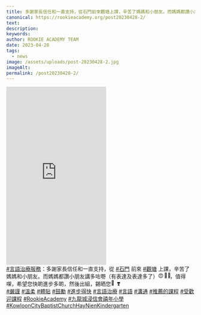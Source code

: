 ```yaml
---
title: 多謝家長信任和一直支持，從石門前來觀塘上課，辛苦了媽媽和小朋友。而媽媽都讚小朋友講多咗嘢（有表達及表達多了）
canonical: https://rookieacademy.org/post20230428-2/
text: 
description: 
keywords: 
author: ROOKIE ACADEMY TEAM
date: 2023-04-28
tags:
  - news
image: /assets/uploads/post-20230428-2.jpg
imageAlt: 
permalink: /post20230428-2/
---
```

<iframe src="https://www.facebook.com/plugins/video.php?height=476&href=https%3A%2F%2Fwww.facebook.com%2Frookieacademysensen%2Fvideos%2F2393663617479995%2F&show_text=false&width=267&t=0" width="267" height="476" style="border:none;overflow:hidden" scrolling="no" frameborder="0" allowfullscreen="true" allow="autoplay; clipboard-write; encrypted-media; picture-in-picture; web-share" allowFullScreen="true"></iframe>
<span class="x193iq5w xeuugli x13faqbe x1vvkbs x1xmvt09 x1lliihq x1s928wv xhkezso x1gmr53x x1cpjm7i x1fgarty x1943h6x xudqn12 x3x7a5m x6prxxf xvq8zen xo1l8bm xzsf02u x1yc453h" dir="auto"><div class="xdj266r x11i5rnm xat24cr x1mh8g0r x1vvkbs x126k92a"><div dir="auto" style="text-align: start;"><span><a class="x1i10hfl xjbqb8w x6umtig x1b1mbwd xaqea5y xav7gou x9f619 x1ypdohk xt0psk2 xe8uvvx xdj266r x11i5rnm xat24cr x1mh8g0r xexx8yu x4uap5 x18d9i69 xkhd6sd x16tdsg8 x1hl2dhg xggy1nq x1a2a7pz xt0b8zv x1qq9wsj xo1l8bm" href="https://www.facebook.com/hashtag/%E8%A8%80%E8%AA%9E%E6%B2%BB%E7%99%82%E6%9C%8D%E5%8B%99?__eep__=6&amp;__cft__[0]=AZXB0_j__A1wpaCWy5HBEtJlpktYtyAXb9IWe5OYHAh_MkrYn0EEcAKMr70RVPhzN8i2pulewWoDVf5790QxRrO46SYDdj1QKSka7bdreCCD0D5PDAkA2K4fVvRsY8PXcg2c-inUXfz1KgSk_Yz3Wpc98o_LKPvqIz5k0_Dri_WKL88KHSRJ49stq_9joBb7yB8&amp;__tn__=*NK-R" role="link" tabindex="0">#言語治療服務</a></span>：多謝家長信任和一直支持，從 <span><a class="x1i10hfl xjbqb8w x6umtig x1b1mbwd xaqea5y xav7gou x9f619 x1ypdohk xt0psk2 xe8uvvx xdj266r x11i5rnm xat24cr x1mh8g0r xexx8yu x4uap5 x18d9i69 xkhd6sd x16tdsg8 x1hl2dhg xggy1nq x1a2a7pz xt0b8zv x1qq9wsj xo1l8bm" href="https://www.facebook.com/hashtag/%E7%9F%B3%E9%96%80?__eep__=6&amp;__cft__[0]=AZXB0_j__A1wpaCWy5HBEtJlpktYtyAXb9IWe5OYHAh_MkrYn0EEcAKMr70RVPhzN8i2pulewWoDVf5790QxRrO46SYDdj1QKSka7bdreCCD0D5PDAkA2K4fVvRsY8PXcg2c-inUXfz1KgSk_Yz3Wpc98o_LKPvqIz5k0_Dri_WKL88KHSRJ49stq_9joBb7yB8&amp;__tn__=*NK-R" role="link" tabindex="0">#石門</a></span> 前來 <span><a class="x1i10hfl xjbqb8w x6umtig x1b1mbwd xaqea5y xav7gou x9f619 x1ypdohk xt0psk2 xe8uvvx xdj266r x11i5rnm xat24cr x1mh8g0r xexx8yu x4uap5 x18d9i69 xkhd6sd x16tdsg8 x1hl2dhg xggy1nq x1a2a7pz xt0b8zv x1qq9wsj xo1l8bm" href="https://www.facebook.com/hashtag/%E8%A7%80%E5%A1%98?__eep__=6&amp;__cft__[0]=AZXB0_j__A1wpaCWy5HBEtJlpktYtyAXb9IWe5OYHAh_MkrYn0EEcAKMr70RVPhzN8i2pulewWoDVf5790QxRrO46SYDdj1QKSka7bdreCCD0D5PDAkA2K4fVvRsY8PXcg2c-inUXfz1KgSk_Yz3Wpc98o_LKPvqIz5k0_Dri_WKL88KHSRJ49stq_9joBb7yB8&amp;__tn__=*NK-R" role="link" tabindex="0">#觀塘</a></span> 上課，辛苦了媽媽和小朋友。而媽媽都讚小朋友講多咗嘢（有表達及表達多了）<span class="x3nfvp2 x1j61x8r x1fcty0u xdj266r xhhsvwb xat24cr xgzva0m xxymvpz xlup9mm x1kky2od"><img height="16" width="16" alt="😍" referrerpolicy="origin-when-cross-origin" src="https://static.xx.fbcdn.net/images/emoji.php/v9/t5b/1.5/16/1f60d.png"></span><span class="x3nfvp2 x1j61x8r x1fcty0u xdj266r xhhsvwb xat24cr xgzva0m xxymvpz xlup9mm x1kky2od"><img height="16" width="16" alt="👍🏻" referrerpolicy="origin-when-cross-origin" src="https://static.xx.fbcdn.net/images/emoji.php/v9/t10/1.5/16/1f44d_1f3fb.png"></span>，值得㗎，希望您快啲進步多啲，然後出組，錫晒您<span class="x3nfvp2 x1j61x8r x1fcty0u xdj266r xhhsvwb xat24cr xgzva0m xxymvpz xlup9mm x1kky2od"><img height="16" width="16" alt="🥰" referrerpolicy="origin-when-cross-origin" src="https://static.xx.fbcdn.net/images/emoji.php/v9/t43/1.5/16/1f970.png"></span><span class="x3nfvp2 x1j61x8r x1fcty0u xdj266r xhhsvwb xat24cr xgzva0m xxymvpz xlup9mm x1kky2od"><img height="16" width="16" alt="❣️" referrerpolicy="origin-when-cross-origin" src="https://static.xx.fbcdn.net/images/emoji.php/v9/t72/1.5/16/2763.png"></span></div></div><div class="x11i5rnm xat24cr x1mh8g0r x1vvkbs xtlvy1s x126k92a"><div dir="auto" style="text-align: start;"><span><a class="x1i10hfl xjbqb8w x6umtig x1b1mbwd xaqea5y xav7gou x9f619 x1ypdohk xt0psk2 xe8uvvx xdj266r x11i5rnm xat24cr x1mh8g0r xexx8yu x4uap5 x18d9i69 xkhd6sd x16tdsg8 x1hl2dhg xggy1nq x1a2a7pz xt0b8zv x1qq9wsj xo1l8bm" href="https://www.facebook.com/hashtag/%E5%9A%B4%E8%AC%B9?__eep__=6&amp;__cft__[0]=AZXB0_j__A1wpaCWy5HBEtJlpktYtyAXb9IWe5OYHAh_MkrYn0EEcAKMr70RVPhzN8i2pulewWoDVf5790QxRrO46SYDdj1QKSka7bdreCCD0D5PDAkA2K4fVvRsY8PXcg2c-inUXfz1KgSk_Yz3Wpc98o_LKPvqIz5k0_Dri_WKL88KHSRJ49stq_9joBb7yB8&amp;__tn__=*NK-R" role="link" tabindex="0">#嚴謹</a></span> <span><a class="x1i10hfl xjbqb8w x6umtig x1b1mbwd xaqea5y xav7gou x9f619 x1ypdohk xt0psk2 xe8uvvx xdj266r x11i5rnm xat24cr x1mh8g0r xexx8yu x4uap5 x18d9i69 xkhd6sd x16tdsg8 x1hl2dhg xggy1nq x1a2a7pz xt0b8zv x1qq9wsj xo1l8bm" href="https://www.facebook.com/hashtag/%E6%BA%AB%E6%9F%94?__eep__=6&amp;__cft__[0]=AZXB0_j__A1wpaCWy5HBEtJlpktYtyAXb9IWe5OYHAh_MkrYn0EEcAKMr70RVPhzN8i2pulewWoDVf5790QxRrO46SYDdj1QKSka7bdreCCD0D5PDAkA2K4fVvRsY8PXcg2c-inUXfz1KgSk_Yz3Wpc98o_LKPvqIz5k0_Dri_WKL88KHSRJ49stq_9joBb7yB8&amp;__tn__=*NK-R" role="link" tabindex="0">#溫柔</a></span> <span><a class="x1i10hfl xjbqb8w x6umtig x1b1mbwd xaqea5y xav7gou x9f619 x1ypdohk xt0psk2 xe8uvvx xdj266r x11i5rnm xat24cr x1mh8g0r xexx8yu x4uap5 x18d9i69 xkhd6sd x16tdsg8 x1hl2dhg xggy1nq x1a2a7pz xt0b8zv x1qq9wsj xo1l8bm" href="https://www.facebook.com/hashtag/%E9%AB%94%E8%B2%BC?__eep__=6&amp;__cft__[0]=AZXB0_j__A1wpaCWy5HBEtJlpktYtyAXb9IWe5OYHAh_MkrYn0EEcAKMr70RVPhzN8i2pulewWoDVf5790QxRrO46SYDdj1QKSka7bdreCCD0D5PDAkA2K4fVvRsY8PXcg2c-inUXfz1KgSk_Yz3Wpc98o_LKPvqIz5k0_Dri_WKL88KHSRJ49stq_9joBb7yB8&amp;__tn__=*NK-R" role="link" tabindex="0">#體貼</a></span> <span><a class="x1i10hfl xjbqb8w x6umtig x1b1mbwd xaqea5y xav7gou x9f619 x1ypdohk xt0psk2 xe8uvvx xdj266r x11i5rnm xat24cr x1mh8g0r xexx8yu x4uap5 x18d9i69 xkhd6sd x16tdsg8 x1hl2dhg xggy1nq x1a2a7pz xt0b8zv x1qq9wsj xo1l8bm" href="https://www.facebook.com/hashtag/%E9%BC%93%E5%8B%B5?__eep__=6&amp;__cft__[0]=AZXB0_j__A1wpaCWy5HBEtJlpktYtyAXb9IWe5OYHAh_MkrYn0EEcAKMr70RVPhzN8i2pulewWoDVf5790QxRrO46SYDdj1QKSka7bdreCCD0D5PDAkA2K4fVvRsY8PXcg2c-inUXfz1KgSk_Yz3Wpc98o_LKPvqIz5k0_Dri_WKL88KHSRJ49stq_9joBb7yB8&amp;__tn__=*NK-R" role="link" tabindex="0">#鼓勵</a></span> <span><a class="x1i10hfl xjbqb8w x6umtig x1b1mbwd xaqea5y xav7gou x9f619 x1ypdohk xt0psk2 xe8uvvx xdj266r x11i5rnm xat24cr x1mh8g0r xexx8yu x4uap5 x18d9i69 xkhd6sd x16tdsg8 x1hl2dhg xggy1nq x1a2a7pz xt0b8zv x1qq9wsj xo1l8bm" href="https://www.facebook.com/hashtag/%E9%80%B2%E6%AD%A5%E5%BE%97%E5%BF%AB?__eep__=6&amp;__cft__[0]=AZXB0_j__A1wpaCWy5HBEtJlpktYtyAXb9IWe5OYHAh_MkrYn0EEcAKMr70RVPhzN8i2pulewWoDVf5790QxRrO46SYDdj1QKSka7bdreCCD0D5PDAkA2K4fVvRsY8PXcg2c-inUXfz1KgSk_Yz3Wpc98o_LKPvqIz5k0_Dri_WKL88KHSRJ49stq_9joBb7yB8&amp;__tn__=*NK-R" role="link" tabindex="0">#進步得快</a></span> <span><a class="x1i10hfl xjbqb8w x6umtig x1b1mbwd xaqea5y xav7gou x9f619 x1ypdohk xt0psk2 xe8uvvx xdj266r x11i5rnm xat24cr x1mh8g0r xexx8yu x4uap5 x18d9i69 xkhd6sd x16tdsg8 x1hl2dhg xggy1nq x1a2a7pz xt0b8zv x1qq9wsj xo1l8bm" href="https://www.facebook.com/hashtag/%E8%A8%80%E8%AA%9E%E6%B2%BB%E7%99%82?__eep__=6&amp;__cft__[0]=AZXB0_j__A1wpaCWy5HBEtJlpktYtyAXb9IWe5OYHAh_MkrYn0EEcAKMr70RVPhzN8i2pulewWoDVf5790QxRrO46SYDdj1QKSka7bdreCCD0D5PDAkA2K4fVvRsY8PXcg2c-inUXfz1KgSk_Yz3Wpc98o_LKPvqIz5k0_Dri_WKL88KHSRJ49stq_9joBb7yB8&amp;__tn__=*NK-R" role="link" tabindex="0">#言語治療</a></span> <span><a class="x1i10hfl xjbqb8w x6umtig x1b1mbwd xaqea5y xav7gou x9f619 x1ypdohk xt0psk2 xe8uvvx xdj266r x11i5rnm xat24cr x1mh8g0r xexx8yu x4uap5 x18d9i69 xkhd6sd x16tdsg8 x1hl2dhg xggy1nq x1a2a7pz xt0b8zv x1qq9wsj xo1l8bm" href="https://www.facebook.com/hashtag/%E8%A8%80%E8%AA%9E?__eep__=6&amp;__cft__[0]=AZXB0_j__A1wpaCWy5HBEtJlpktYtyAXb9IWe5OYHAh_MkrYn0EEcAKMr70RVPhzN8i2pulewWoDVf5790QxRrO46SYDdj1QKSka7bdreCCD0D5PDAkA2K4fVvRsY8PXcg2c-inUXfz1KgSk_Yz3Wpc98o_LKPvqIz5k0_Dri_WKL88KHSRJ49stq_9joBb7yB8&amp;__tn__=*NK-R" role="link" tabindex="0">#言語</a></span> <span><a class="x1i10hfl xjbqb8w x6umtig x1b1mbwd xaqea5y xav7gou x9f619 x1ypdohk xt0psk2 xe8uvvx xdj266r x11i5rnm xat24cr x1mh8g0r xexx8yu x4uap5 x18d9i69 xkhd6sd x16tdsg8 x1hl2dhg xggy1nq x1a2a7pz xt0b8zv x1qq9wsj xo1l8bm" href="https://www.facebook.com/hashtag/%E6%BA%9D%E9%80%9A?__eep__=6&amp;__cft__[0]=AZXB0_j__A1wpaCWy5HBEtJlpktYtyAXb9IWe5OYHAh_MkrYn0EEcAKMr70RVPhzN8i2pulewWoDVf5790QxRrO46SYDdj1QKSka7bdreCCD0D5PDAkA2K4fVvRsY8PXcg2c-inUXfz1KgSk_Yz3Wpc98o_LKPvqIz5k0_Dri_WKL88KHSRJ49stq_9joBb7yB8&amp;__tn__=*NK-R" role="link" tabindex="0">#溝通</a></span> <span><a class="x1i10hfl xjbqb8w x6umtig x1b1mbwd xaqea5y xav7gou x9f619 x1ypdohk xt0psk2 xe8uvvx xdj266r x11i5rnm xat24cr x1mh8g0r xexx8yu x4uap5 x18d9i69 xkhd6sd x16tdsg8 x1hl2dhg xggy1nq x1a2a7pz xt0b8zv x1qq9wsj xo1l8bm" href="https://www.facebook.com/hashtag/%E6%8E%A8%E8%96%A6%E7%9A%84%E8%AA%B2%E7%A8%8B?__eep__=6&amp;__cft__[0]=AZXB0_j__A1wpaCWy5HBEtJlpktYtyAXb9IWe5OYHAh_MkrYn0EEcAKMr70RVPhzN8i2pulewWoDVf5790QxRrO46SYDdj1QKSka7bdreCCD0D5PDAkA2K4fVvRsY8PXcg2c-inUXfz1KgSk_Yz3Wpc98o_LKPvqIz5k0_Dri_WKL88KHSRJ49stq_9joBb7yB8&amp;__tn__=*NK-R" role="link" tabindex="0">#推薦的課程</a></span> <span><a class="x1i10hfl xjbqb8w x6umtig x1b1mbwd xaqea5y xav7gou x9f619 x1ypdohk xt0psk2 xe8uvvx xdj266r x11i5rnm xat24cr x1mh8g0r xexx8yu x4uap5 x18d9i69 xkhd6sd x16tdsg8 x1hl2dhg xggy1nq x1a2a7pz xt0b8zv x1qq9wsj xo1l8bm" href="https://www.facebook.com/hashtag/%E5%8F%97%E6%AD%A1%E8%BF%8E%E8%AA%B2%E7%A8%8B?__eep__=6&amp;__cft__[0]=AZXB0_j__A1wpaCWy5HBEtJlpktYtyAXb9IWe5OYHAh_MkrYn0EEcAKMr70RVPhzN8i2pulewWoDVf5790QxRrO46SYDdj1QKSka7bdreCCD0D5PDAkA2K4fVvRsY8PXcg2c-inUXfz1KgSk_Yz3Wpc98o_LKPvqIz5k0_Dri_WKL88KHSRJ49stq_9joBb7yB8&amp;__tn__=*NK-R" role="link" tabindex="0">#受歡迎課程</a></span> <span><a class="x1i10hfl xjbqb8w x6umtig x1b1mbwd xaqea5y xav7gou x9f619 x1ypdohk xt0psk2 xe8uvvx xdj266r x11i5rnm xat24cr x1mh8g0r xexx8yu x4uap5 x18d9i69 xkhd6sd x16tdsg8 x1hl2dhg xggy1nq x1a2a7pz xt0b8zv x1qq9wsj xo1l8bm" href="https://www.facebook.com/hashtag/rookieacademy?__eep__=6&amp;__cft__[0]=AZXB0_j__A1wpaCWy5HBEtJlpktYtyAXb9IWe5OYHAh_MkrYn0EEcAKMr70RVPhzN8i2pulewWoDVf5790QxRrO46SYDdj1QKSka7bdreCCD0D5PDAkA2K4fVvRsY8PXcg2c-inUXfz1KgSk_Yz3Wpc98o_LKPvqIz5k0_Dri_WKL88KHSRJ49stq_9joBb7yB8&amp;__tn__=*NK-R" role="link" tabindex="0">#RookieAcademy</a></span> <span><a class="x1i10hfl xjbqb8w x6umtig x1b1mbwd xaqea5y xav7gou x9f619 x1ypdohk xt0psk2 xe8uvvx xdj266r x11i5rnm xat24cr x1mh8g0r xexx8yu x4uap5 x18d9i69 xkhd6sd x16tdsg8 x1hl2dhg xggy1nq x1a2a7pz xt0b8zv x1qq9wsj xo1l8bm" href="https://www.facebook.com/hashtag/%E4%B9%9D%E9%BE%8D%E5%9F%8E%E6%B5%B8%E4%BF%A1%E6%9C%83%E7%A6%A7%E5%B9%B4%E5%B0%8F%E5%AD%B8?__eep__=6&amp;__cft__[0]=AZXB0_j__A1wpaCWy5HBEtJlpktYtyAXb9IWe5OYHAh_MkrYn0EEcAKMr70RVPhzN8i2pulewWoDVf5790QxRrO46SYDdj1QKSka7bdreCCD0D5PDAkA2K4fVvRsY8PXcg2c-inUXfz1KgSk_Yz3Wpc98o_LKPvqIz5k0_Dri_WKL88KHSRJ49stq_9joBb7yB8&amp;__tn__=*NK-R" role="link" tabindex="0">#九龍城浸信會禧年小學</a></span> <span><a class="x1i10hfl xjbqb8w x6umtig x1b1mbwd xaqea5y xav7gou x9f619 x1ypdohk xt0psk2 xe8uvvx xdj266r x11i5rnm xat24cr x1mh8g0r xexx8yu x4uap5 x18d9i69 xkhd6sd x16tdsg8 x1hl2dhg xggy1nq x1a2a7pz xt0b8zv x1qq9wsj xo1l8bm" href="https://www.facebook.com/hashtag/kowlooncitybaptistchurchhaynienkindergarten?__eep__=6&amp;__cft__[0]=AZXB0_j__A1wpaCWy5HBEtJlpktYtyAXb9IWe5OYHAh_MkrYn0EEcAKMr70RVPhzN8i2pulewWoDVf5790QxRrO46SYDdj1QKSka7bdreCCD0D5PDAkA2K4fVvRsY8PXcg2c-inUXfz1KgSk_Yz3Wpc98o_LKPvqIz5k0_Dri_WKL88KHSRJ49stq_9joBb7yB8&amp;__tn__=*NK-R" role="link" tabindex="0">#KowloonCityBaptistChurchHayNienKindergarten</a></span></div></div></span>